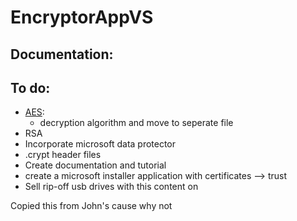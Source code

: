 # EncryptorAppVS

## Documentation:


## To do:
* [AES](https://github.com/johnkellyoxford/EncryptionApp/tree/master/Encryption%20App/AES):
  *   decryption algorithm and move to seperate file
* RSA
* Incorporate microsoft data protector
* .crypt header files
* Create documentation and tutorial
* create a microsoft installer application with certificates --> trust
* Sell rip-off usb drives with this content on

Copied this from John's cause why not
